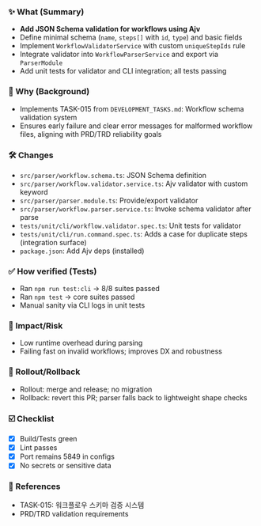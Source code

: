 ### ✨ What (Summary)
- **Add JSON Schema validation for workflows using Ajv**
- Define minimal schema (`name`, `steps[]` with `id`, `type`) and basic fields
- Implement `WorkflowValidatorService` with custom `uniqueStepIds` rule
- Integrate validator into `WorkflowParserService` and export via `ParserModule`
- Add unit tests for validator and CLI integration; all tests passing

### 🧭 Why (Background)
- Implements TASK-015 from `DEVELOPMENT_TASKS.md`: Workflow schema validation system
- Ensures early failure and clear error messages for malformed workflow files, aligning with PRD/TRD reliability goals

### 🛠️ Changes
- `src/parser/workflow.schema.ts`: JSON Schema definition
- `src/parser/workflow.validator.service.ts`: Ajv validator with custom keyword
- `src/parser/parser.module.ts`: Provide/export validator
- `src/parser/workflow.parser.service.ts`: Invoke schema validator after parse
- `tests/unit/cli/workflow.validator.spec.ts`: Unit tests for validator
- `tests/unit/cli/run.command.spec.ts`: Adds a case for duplicate steps (integration surface)
- `package.json`: Add Ajv deps (installed)

### ✅ How verified (Tests)
- Ran `npm run test:cli` → 8/8 suites passed
- Ran `npm test` → core suites passed
- Manual sanity via CLI logs in unit tests

### 🎯 Impact/Risk
- Low runtime overhead during parsing
- Failing fast on invalid workflows; improves DX and robustness

### 🚀 Rollout/Rollback
- Rollout: merge and release; no migration
- Rollback: revert this PR; parser falls back to lightweight shape checks

### ☑️ Checklist
- [x] Build/Tests green
- [x] Lint passes
- [x] Port remains 5849 in configs
- [x] No secrets or sensitive data

### 🔗 References
- TASK-015: 워크플로우 스키마 검증 시스템
- PRD/TRD validation requirements

